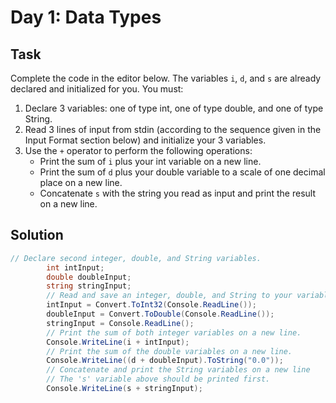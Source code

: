 ﻿# Day 1: Data Types

## Task

Complete the code in the editor below. The variables `i`, `d`, and `s` are already declared and initialized for you. You must:

1. Declare 3 variables: one of type int, one of type double, and one of type String.
2. Read 3 lines of input from stdin (according to the sequence given in the Input Format section below) and initialize your 3 variables.
3. Use the `+` operator to perform the following operations:
   - Print the sum of `i` plus your int variable on a new line.
   - Print the sum of `d` plus your double variable to a scale of one decimal place on a new line.
   - Concatenate `s` with the string you read as input and print the result on a new line.

## Solution

```csharp
// Declare second integer, double, and String variables.
        int intInput;
        double doubleInput;
        string stringInput;
        // Read and save an integer, double, and String to your variables.
        intInput = Convert.ToInt32(Console.ReadLine());
        doubleInput = Convert.ToDouble(Console.ReadLine());
        stringInput = Console.ReadLine();
        // Print the sum of both integer variables on a new line.
        Console.WriteLine(i + intInput);
        // Print the sum of the double variables on a new line.
        Console.WriteLine((d + doubleInput).ToString("0.0"));
        // Concatenate and print the String variables on a new line
        // The 's' variable above should be printed first.
        Console.WriteLine(s + stringInput);
```
